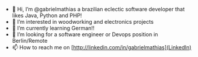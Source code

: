 - 👋 Hi, I’m @gabrielmathias a brazilian eclectic software developer that likes Java, Python and PHP! 
- 👀 I’m interested in woodworking and electronics projects
- 🌱 I’m currently learning German!!
- 💞️ I’m looking for a software engineer or Devops position in Berlin/Remote 
- 📫 How to reach me on [http://linkedin.com/in/gabrielmathias](LinkedIn)

<!---
gabrielmathias/gabrielmathias is a ✨ special ✨ repository because its `README.md` (this file) appears on your GitHub profile.
You can click the Preview link to take a look at your changes.
--->
